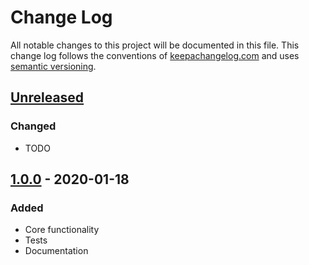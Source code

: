 # Change Log
All notable changes to this project will be documented in this file. This change log follows the conventions of [keepachangelog.com](http://keepachangelog.com/) and uses [semantic versioning](https://semver.org/).

## [Unreleased]
### Changed
- TODO

## [1.0.0] - 2020-01-18
### Added
- Core functionality
- Tests
- Documentation

[Unreleased]: https://github.com/Aarneus/grotesque/compare/1.0.0...HEAD
[1.0.0]: https://github.com/Aarneus/grotesque/compare/0.0.0...1.0.0

